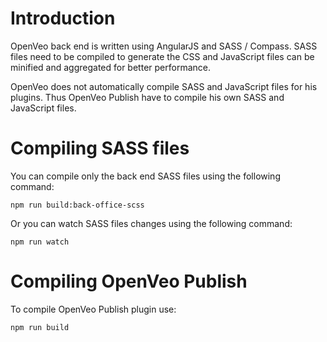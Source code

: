 # Introduction

OpenVeo back end is written using AngularJS and SASS / Compass. SASS files need to be compiled to generate the CSS and JavaScript files can be minified and aggregated for better performance.

OpenVeo does not automatically compile SASS and JavaScript files for his plugins. Thus OpenVeo Publish have to compile his own SASS and JavaScript files.

# Compiling SASS files

You can compile only the back end SASS files using the following command:

    npm run build:back-office-scss

Or you can watch SASS files changes using the following command:

    npm run watch

# Compiling OpenVeo Publish

To compile OpenVeo Publish plugin use:

    npm run build
